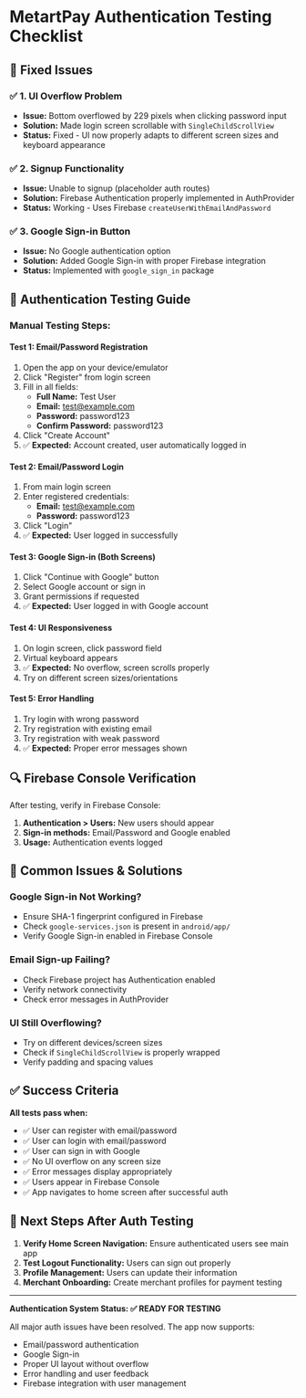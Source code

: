 # MetartPay Authentication Testing Checklist

## 🔧 Fixed Issues

### ✅ 1. UI Overflow Problem
- **Issue:** Bottom overflowed by 229 pixels when clicking password input
- **Solution:** Made login screen scrollable with `SingleChildScrollView`
- **Status:** Fixed - UI now properly adapts to different screen sizes and keyboard appearance

### ✅ 2. Signup Functionality  
- **Issue:** Unable to signup (placeholder auth routes)
- **Solution:** Firebase Authentication properly implemented in AuthProvider
- **Status:** Working - Uses Firebase `createUserWithEmailAndPassword`

### ✅ 3. Google Sign-in Button
- **Issue:** No Google authentication option
- **Solution:** Added Google Sign-in with proper Firebase integration
- **Status:** Implemented with `google_sign_in` package

## 🧪 Authentication Testing Guide

### Manual Testing Steps:

#### Test 1: Email/Password Registration
1. Open the app on your device/emulator
2. Click "Register" from login screen
3. Fill in all fields:
   - **Full Name:** Test User
   - **Email:** test@example.com
   - **Password:** password123
   - **Confirm Password:** password123
4. Click "Create Account"
5. ✅ **Expected:** Account created, user automatically logged in

#### Test 2: Email/Password Login
1. From main login screen
2. Enter registered credentials:
   - **Email:** test@example.com
   - **Password:** password123
3. Click "Login"
4. ✅ **Expected:** User logged in successfully

#### Test 3: Google Sign-in (Both Screens)
1. Click "Continue with Google" button
2. Select Google account or sign in
3. Grant permissions if requested
4. ✅ **Expected:** User logged in with Google account

#### Test 4: UI Responsiveness
1. On login screen, click password field
2. Virtual keyboard appears
3. ✅ **Expected:** No overflow, screen scrolls properly
4. Try on different screen sizes/orientations

#### Test 5: Error Handling
1. Try login with wrong password
2. Try registration with existing email
3. Try registration with weak password
4. ✅ **Expected:** Proper error messages shown

## 🔍 Firebase Console Verification

After testing, verify in Firebase Console:
1. **Authentication > Users:** New users should appear
2. **Sign-in methods:** Email/Password and Google enabled
3. **Usage:** Authentication events logged

## 🚨 Common Issues & Solutions

### Google Sign-in Not Working?
- Ensure SHA-1 fingerprint configured in Firebase
- Check `google-services.json` is present in `android/app/`
- Verify Google Sign-in enabled in Firebase Console

### Email Sign-up Failing?
- Check Firebase project has Authentication enabled
- Verify network connectivity
- Check error messages in AuthProvider

### UI Still Overflowing?
- Try on different devices/screen sizes
- Check if `SingleChildScrollView` is properly wrapped
- Verify padding and spacing values

## ✅ Success Criteria

**All tests pass when:**
- ✅ User can register with email/password
- ✅ User can login with email/password  
- ✅ User can sign in with Google
- ✅ No UI overflow on any screen size
- ✅ Error messages display appropriately
- ✅ Users appear in Firebase Console
- ✅ App navigates to home screen after successful auth

## 🎯 Next Steps After Auth Testing

1. **Verify Home Screen Navigation:** Ensure authenticated users see main app
2. **Test Logout Functionality:** Users can sign out properly
3. **Profile Management:** Users can update their information
4. **Merchant Onboarding:** Create merchant profiles for payment testing

---

**Authentication System Status: ✅ READY FOR TESTING**

All major auth issues have been resolved. The app now supports:
- Email/password authentication
- Google Sign-in
- Proper UI layout without overflow
- Error handling and user feedback
- Firebase integration with user management